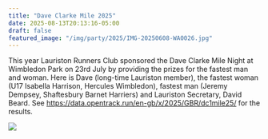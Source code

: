 ```yaml
---
title: "Dave Clarke Mile 2025"
date: 2025-08-13T20:13:16-05:00
draft: false
featured_image: "/img/party/2025/IMG-20250608-WA0026.jpg"
---
```


This year Lauriston Runners Club sponsored the Dave Clarke Mile Night at Wimbledon Park on 23rd July by providing the prizes for the fastest man and woman. 
Here is Dave (long-time Lauriston member), the fastest woman (U17 Isabella Harrison, Hercules Wimbledon), fastest man (Jeremy Dempsey, Shaftesbury Barnet Harriers) and Lauriston Secretary, David Beard. See https://data.opentrack.run/en-gb/x/2025/GBR/dc1mile25/ for the results.

![](https://www.lauristonrunners.club/img/dave-clarke-mile-winners.jpg)
